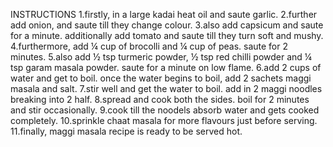 INSTRUCTIONS
1.firstly, in a large kadai heat oil and saute garlic.
2.further add onion, and saute till they change colour.
3.also add capsicum and saute for a minute.
additionally add tomato and saute till they turn soft and mushy.
4.furthermore, add ¼ cup of brocolli and ¼ cup of peas. saute for 2 minutes.
5.also add ½ tsp turmeric powder, ½ tsp red chilli powder and ¼ tsp garam masala powder. saute for a minute on low flame.
6.add 2 cups of water and get to boil.
once the water begins to boil, add 2 sachets maggi masala and salt.
7.stir well and get the water to boil.
add in 2 maggi noodles breaking into 2 half.
8.spread and cook both the sides.
boil for 2 minutes and stir occasionally.
9.cook till the noodels absorb water and gets cooked completely.
10.sprinkle chaat masala for more flavours just before serving.
11.finally, maggi masala recipe is ready to be served hot.